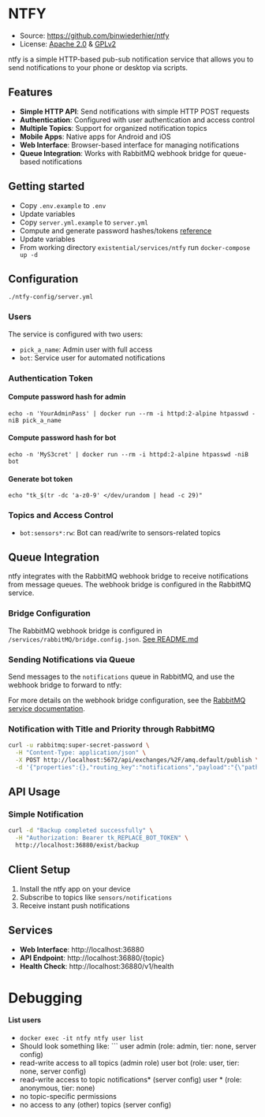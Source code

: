 # NTFY

- Source: https://github.com/binwiederhier/ntfy
- License: [Apache 2.0](https://www.apache.org/licenses/LICENSE-2.0) & [GPLv2](https://www.gnu.org/licenses/old-licenses/gpl-2.0.html)

ntfy is a simple HTTP-based pub-sub notification service that allows you to send notifications to your phone or desktop via scripts.

## Features

- **Simple HTTP API**: Send notifications with simple HTTP POST requests
- **Authentication**: Configured with user authentication and access control
- **Multiple Topics**: Support for organized notification topics
- **Mobile Apps**: Native apps for Android and iOS
- **Web Interface**: Browser-based interface for managing notifications
- **Queue Integration**: Works with RabbitMQ webhook bridge for queue-based notifications

## Getting started

- Copy `.env.example` to `.env`
- Update variables
- Copy `server.yml.example` to `server.yml`
- Compute and generate password hashes/tokens [reference](#compute-password-hash-for-admin)
- Update variables
- From working directory `existential/services/ntfy` run `docker-compose up -d`

## Configuration

`./ntfy-config/server.yml`

### Users

The service is configured with two users:

- `pick_a_name`: Admin user with full access
- `bot`: Service user for automated notifications

### Authentication Token

#### Compute password hash for admin

`echo -n 'YourAdminPass' | docker run --rm -i httpd:2-alpine htpasswd -niB pick_a_name`

#### Compute password hash for bot

`echo -n 'MyS3cret' | docker run --rm -i httpd:2-alpine htpasswd -niB bot`

#### Generate bot token

`echo "tk_$(tr -dc 'a-z0-9' </dev/urandom | head -c 29)"`

### Topics and Access Control

- `bot:sensors*:rw`: Bot can read/write to sensors-related topics

## Queue Integration

ntfy integrates with the RabbitMQ webhook bridge to receive notifications from message queues. The webhook bridge is configured in the RabbitMQ service.

### Bridge Configuration

The RabbitMQ webhook bridge is configured in `/services/rabbitMQ/bridge.config.json`. [See README.md](../rabbitMQ/webhook-bridge/README.md)

### Sending Notifications via Queue

Send messages to the `notifications` queue in RabbitMQ, and use the webhook bridge to forward to ntfy:

For more details on the webhook bridge configuration, see the [RabbitMQ service documentation](../rabbitMQ/README.md).

### Notification with Title and Priority through RabbitMQ

```bash
curl -u rabbitmq:super-secret-password \
  -H "Content-Type: application/json" \
  -X POST http://localhost:5672/api/exchanges/%2F/amq.default/publish \
  -d '{"properties":{},"routing_key":"notifications","payload":"{\"pathSuffix\":\"-test\",\"body\":\"High CPU usage\",\"headers\":{\"title\":\"System Alert\",\"priority\":\"urgent\"}}","payload_encoding":"string"}'
```

## API Usage

### Simple Notification

```bash
curl -d "Backup completed successfully" \
  -H "Authorization: Bearer tk_REPLACE_BOT_TOKEN" \
  http://localhost:36880/exist/backup
```

## Client Setup

1. Install the ntfy app on your device
2. Subscribe to topics like `sensors/notifications`
3. Receive instant push notifications

## Services

- **Web Interface**: http://localhost:36880
- **API Endpoint**: http://localhost:36880/{topic}
- **Health Check**: http://localhost:36880/v1/health

# Debugging

#### List users

- `docker exec -it ntfy ntfy user list`
- Should look something like: ```
  user admin (role: admin, tier: none, server config)
- read-write access to all topics (admin role)
  user bot (role: user, tier: none, server config)
- read-write access to topic notifications* (server config)
  user * (role: anonymous, tier: none)
- no topic-specific permissions
- no access to any (other) topics (server config)

```

```
